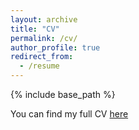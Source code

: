```yaml
---
layout: archive
title: "CV"
permalink: /cv/
author_profile: true
redirect_from:
  - /resume
---
```


{% include base_path %}

You can find my full CV <a href="https://e-alonsop.github.io/CV_EA_July2024.pdf" target="_blank">here</a>

